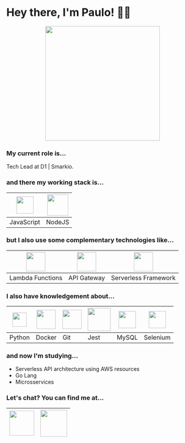 # Hey there, I'm Paulo! ✌🏻

<p align='center'>
<img src='https://media.giphy.com/media/aNqEFrYVnsS52/giphy.gif' width=300 />
</p>

### My current role is...

Tech Lead at D1 | Smarkio.

### and there my working stack is...

| <img src='https://i.imgur.com/Ds8XvMF.png' width=45 /> | <img src='https://i.imgur.com/m59TPPv.png' width=55 /> |
|--|--|
| JavaScript | NodeJS |


### but I also use some complementary technologies like...

| <img src='https://i.imgur.com/x4qFOM7.png' width=50 /> | <img src='https://i.imgur.com/8MWh9vi.png' width=50 /> | <img src='https://i.imgur.com/kG5X7nc.png' width=50 /> |
|--|--|--|
| Lambda Functions | API Gateway | Serverless Framework |

### I also have knowledgement about...

| <img src='https://i.imgur.com/RWBhtVe.png' width=37 /> | <img src='https://i.imgur.com/OWW0QRv.png' width=50 /> | <img src='https://i.imgur.com/OAIyCVn.png' width=50 /> | <img src='https://i.imgur.com/2qj05gh.png' width=60 /> | <img src='https://i.imgur.com/huXM9x1.png' width=45 /> | <img src='https://i.imgur.com/i9vcBJA.png' width=45 />
|--|--|--|--|--|--|
| Python | Docker | Git | Jest | MySQL | Selenium

### and now I'm studying...
- Serverless API architecture using AWS resources
- Go Lang
- Microsservices

### Let's chat? You can find me at...

<a href='https://www.twitter.com/qualvalordex'><img src='https://i.imgur.com/fCe3qUp.png' width=65 /></a> | <a href='https://www.linkedin.com/in/rodriguespaulo/'><img src='https://i.imgur.com/8Os3Q0e.png' width=70 /></a>
|--|--|
